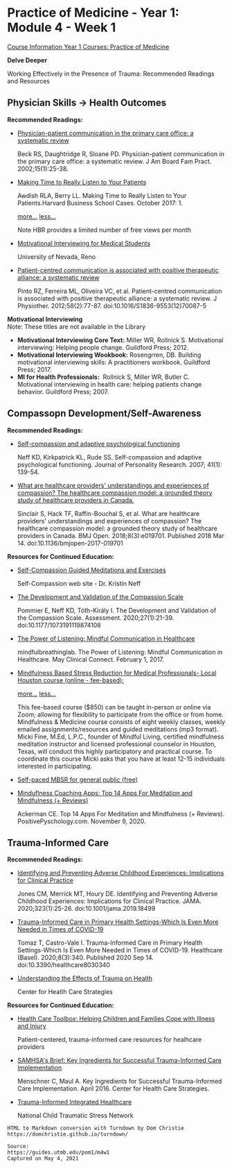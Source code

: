# Practice of Medicine - Year 1: Module 4 - Week 1

[Course Information Year 1 Courses: Practice of Medicine](/pom1/course-information.md)

**Delve Deeper**

Working Effectively in the Presence of Trauma: Recommended Readings and Resources

## Physician Skills -> Health Outcomes

**Recommended Readings:**

*   [Physician-patient communication in the primary care office: a systematic review](https://www.jabfm.org/content/15/1/25.long)
    
    Beck RS, Daughtridge R, Sloane PD. Physician-patient communication in the primary care office: a systematic review. J Am Board Fam Pract. 2002;15(1):25-38.
    
*   [Making Time to Really Listen to Your Patients](https://hbr.org/2017/10/making-time-to-really-listen-to-your-patients)
    
    Awdish RLA, Berry LL. Making Time to Really Listen to Your Patients.Harvard Business School Cases. October 2017: 1.
    
    [more...](javascript:void(0);) [less...](javascript:void(0);)
    
    Note HBR provides a limited number of free views per month
    
*   [Motivational Interviewing for Medical Students](https://med.unr.edu/psychiatry/education/resources/motivational-interviewing)
    
    University of Nevada, Reno
    
*   [Patient-centred communication is associated with positive therapeutic alliance: a systematic review](http://libux.utmb.edu/login?url=https://doi.org/10.1016/s1836-9553(12)70087-5)
    
    Pinto RZ, Ferreira ML, Oliveira VC, et al. Patient-centred communication is associated with positive therapeutic alliance: a systematic review. J Physiother. 2012;58(2):77-87. doi:10.1016/S1836-9553(12)70087-5
    

**Motivational Interviewing**  
Note: These titles are not available in the Library

*   **Motivational Interviewing Core Text:** Miller WR, Rollnick S. Motivational interviewing: Helping people change. Guildford Press; 2012.
*   **Motivational Interviewing Wookbook:** Rosengrren, DB. Building motivational interviewing skills: A practitioners workbook. Guildford Press; 2017.
*   **MI for Health Professionals:**  Rollnick S, Miller WR, Butler C. Motivational interviewing in health care: helping patients change behavior. Guildford Press; 2007.

## Compassopn Development/Self-Awareness

**Recommended Readings:**

*   [Self-compassion and adaptive psychological functioning](http://libux.utmb.edu/login?url=https://doi.org/10.1016/j.jrp.2006.03.004)
    
    Neff KD, Kirkpatrick KL, Rude SS. Self-compassion and adaptive psychological functioning. Journal of Personality Research. 2007; 41(1): 139-54.
    
*   [What are healthcare providers' understandings and experiences of compassion? The healthcare compassion model: a grounded theory study of healthcare providers in Canada.](https://bmjopen.bmj.com/content/8/3/e019701.long)
    
    Sinclair S, Hack TF, Raffin-Bouchal S, et al. What are healthcare providers' understandings and experiences of compassion? The healthcare compassion model: a grounded theory study of healthcare providers in Canada. BMJ Open. 2018;8(3):e019701. Published 2018 Mar 14. doi:10.1136/bmjopen-2017-019701
    

**Resources for Continued Education:**

*   [Self-Compassion Guided Meditations and Exercises](https://self-compassion.org/category/exercises/)
    
    Self-Compassion web site - Dr. Kristin Neff
    
*   [The Development and Validation of the Compassion Scale](http://libux.utmb.edu/login?url=https://doi.org/10.1177/1073191119874108)
    
    Pommier E, Neff KD, Tóth-Király I. The Development and Validation of the Compassion Scale. Assessment. 2020;27(1):21-39. doi:10.1177/1073191119874108
    
*   [The Power of Listening: Mindful Communication in Healthcare](https://connect.mayoclinic.org/page/mindfulness-in-health/newsfeed-post/4-mindful-communication-in-healthcare/)
    
    mindfulbreathinglab. The Power of Listening: Mindful Communication in Healthcare. May Clinical Connect. February 1, 2017.
    
*   [Mindfulness Based Stress Reduction for Medical Professionals- Local Houston course (online - fee-based):](https://www.livingmindfully.org/mbsrmedical)
    
    [more...](javascript:void(0);) [less...](javascript:void(0);)
    
    This fee-based course ($850) can be taught in-person or online via Zoom; allowing for flexibility to participate from the office or from home. Mindfulness & Medicine course consists of eight weekly classes, weekly emailed assignments/resources and guided meditations (mp3 format). Micki Fine, M.Ed, L.P.C., founder of Mindful Living, certified mindfulness meditation instructor and licensed professional counselor in Houston, Texas, will conduct this highly participatory and practical course. To coordinate this course Micki asks that you have at least 12-15 individuals interested in participating.
    
*   [Self-paced MBSR for general public (free)](https://palousemindfulness.com/)
    
*   [Minduflness Coaching Apps: Top 14 Apps For Meditation and Mindfulness (+ Reviews)](https://positivepsychology.com/mindfulness-apps/)
    
    Ackerman CE. Top 14 Apps For Meditation and Mindfulness (+ Reviews). PositivePyschology.com. November 9, 2020.
    

## Trauma-Informed Care

**Recommended Readings:**

*   [Identifying and Preventing Adverse Childhood Experiences: Implications for Clinical Practice](http://libux.utmb.edu/login?url=https://doi.org/10.1001/jama.2019.18499)
    
    Jones CM, Merrick MT, Houry DE. Identifying and Preventing Adverse Childhood Experiences: Implications for Clinical Practice. JAMA. 2020;323(1):25-26. doi:10.1001/jama.2019.18499
    
*   [Trauma-Informed Care in Primary Health Settings-Which Is Even More Needed in Times of COVID-19](https://www.mdpi.com/2227-9032/8/3/340)
    
    Tomaz T, Castro-Vale I. Trauma-Informed Care in Primary Health Settings-Which Is Even More Needed in Times of COVID-19. Healthcare (Basel). 2020;8(3):340. Published 2020 Sep 14. doi:10.3390/healthcare8030340
    
*   [Understanding the Effects of Trauma on Health](https://www.traumainformedcare.chcs.org/resource/understanding-the-effects-of-trauma-on-health/)
    
    Center for Heatlh Care Strategies
    

**Resources for Continued Education:**

*   [Health Care Toolbox: Helping Children and Families Cope with Illness and Injury](https://www.healthcaretoolbox.org/)
    
    Patient-centered, trauma-informed care resources for healhcare providers
    
*   [SAMHSA's Brief: Key Ingredients for Successful Trauma-Informed Care Implementation](https://www.samhsa.gov/sites/default/files/programs_campaigns/childrens_mental_health/atc-whitepaper-040616.pdf)
    
    Menschner C, Maul A. Key Ingredients for Successful Trauma-Informed Care Implementation. April 2016. Center for Health Care Strategies.
    
*   [Trauma-Informed Integrated Healthcare](https://www.nctsn.org/resources/trauma-informed-integrated-healthcare)
    
    National Child Traumatic Stress Network

```
HTML to Markdown conversion with Turndown by Dom Christie
https://domchristie.github.io/turndown/

Source:
https://guides.utmb.edu/pom1/m4w1
Captured on May 4, 2021
```
